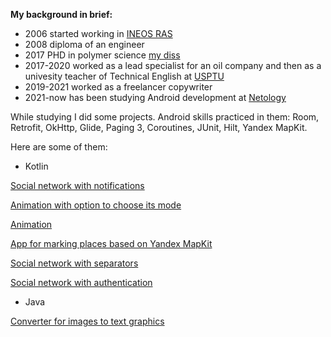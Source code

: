 
**My background in brief:**

* 2006 started working in [INEOS RAS](https://ineos.ac.ru/contacts)
* 2008 diploma of an engineer
* 2017 PHD in polymer science [my diss](https://ineos.ac.ru/files/scisecr/zharinova/diss.pdf)
* 2017-2020 worked as a lead specialist for an oil company and then as a univesity teacher of Technical English at [USPTU](https://rusoil.net/ru?ysclid=leihgz8m2u673683214)
* 2019-2021 worked as a freelancer copywriter
* 2021-now has been studying Android development at [Netology](https://netology.ru/programs/android-app)

While studying I did some projects. Android skills practiced in them: Room, Retrofit, OkHttp, Glide, Paging 3, Coroutines, JUnit, Hilt, Yandex MapKit.

Here are some of them:
* Kotlin

[Social network with notifications](https://github.com/Marijarin/AND-33-homeworks/tree/post-nots)

[Animation with option to choose its mode](https://github.com/Marijarin/animator/tree/fillingType)

[Animation](https://github.com/Marijarin/animation)

[App for marking places based on Yandex MapKit](https://github.com/Marijarin/yamap)

[Social network with separators](https://github.com/Marijarin/andin-homeworks/tree/separators)

[Social network with authentication](https://github.com/Marijarin/andin-homeworks/tree/auth2)


* Java

[Converter for images to text graphics](https://github.com/Marijarin/courseWorkJava-PicConverter/tree/main)
